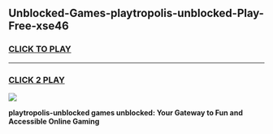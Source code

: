 
## Unblocked-Games-playtropolis-unblocked-Play-Free-xse46
<h3>
<a href="https://premium76.site?title=playtropolis-unblocked&ref=21A">CLICK TO PLAY</a></h3>
<hr>

<h3>
<a href="https://premium76.site?title=playtropolis-unblocked&ref=21A">CLICK 2 PLAY</a>
  
</h3>

<a href="https://premium76.site?title=playtropolis-unblocked&ref=21A"><img src="https://clearcache.store/games.png"></a>


**playtropolis-unblocked games unblocked: Your Gateway to Fun and Accessible Online Gaming**
